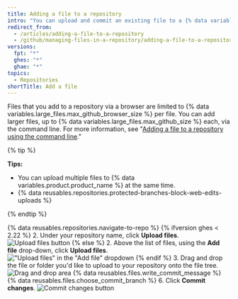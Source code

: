 ```yaml
---
title: Adding a file to a repository
intro: "You can upload and commit an existing file to a {% data variables.product.product_name %} repository. Drag and drop a file to any directory in the file tree, or upload files from the repository's main page."
redirect_from:
  - /articles/adding-a-file-to-a-repository
  - /github/managing-files-in-a-repository/adding-a-file-to-a-repository
versions:
  fpt: "*"
  ghes: "*"
  ghae: "*"
topics:
  - Repositories
shortTitle: Add a file
---
```


Files that you add to a repository via a browser are limited to {% data variables.large_files.max_github_browser_size %} per file. You can add larger files, up to {% data variables.large_files.max_github_size %} each, via the command line. For more information, see "[Adding a file to a repository using the command line](/articles/adding-a-file-to-a-repository-using-the-command-line)."

{% tip %}

**Tips:**

- You can upload multiple files to {% data variables.product.product_name %} at the same time.
- {% data reusables.repositories.protected-branches-block-web-edits-uploads %}

{% endtip %}

{% data reusables.repositories.navigate-to-repo %}
{% ifversion ghes < 2.22 %} 2. Under your repository name, click **Upload files**.
![Upload files button](/assets/images/help/repository/upload-files-button.png)
{% else %} 2. Above the list of files, using the **Add file** drop-down, click **Upload files**.
!["Upload files" in the "Add file" dropdown](/assets/images/help/repository/upload-files-button.png)
{% endif %} 3. Drag and drop the file or folder you'd like to upload to your repository onto the file tree.
![Drag and drop area](/assets/images/help/repository/upload-files-drag-and-drop.png)
{% data reusables.files.write_commit_message %}
{% data reusables.files.choose_commit_branch %} 6. Click **Commit changes**.
![Commit changes button](/assets/images/help/repository/commit-changes-button.png)
